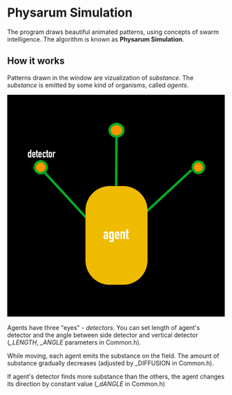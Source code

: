 # Physarum Simulation

The program draws beautiful animated patterns, using concepts of swarm intelligence. The algorithm is known as **Physarum Simulation**.

## How it works

Patterns drawn in the window are vizualization of *substance*. The *substance* is emitted by some kind of organisms, called *agents*. 

![Agent with detectors](img/agentpng.png)

Agents have three "eyes" - *detectors*. You can set length of agent's detector and the angle between
side detector and vertical detector (*_LENGTH*, *_ANGLE* parameters in Common.h). 

While moving, each agent emits the substance on the field. The amount of substance gradually decreases (adjusted by _DIFFUSION in Common.h).

If agent's detector finds more substance than the others, the agent changes its direction by constant value (*_dANGLE* in Common.h)

